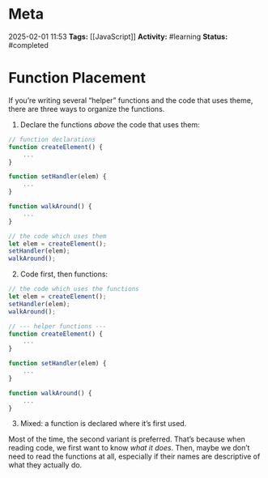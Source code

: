 # Meta
2025-02-01 11:53
**Tags:** [[JavaScript]]
**Activity:** #learning 
**Status:** #completed 

# Function Placement
If you’re writing several “helper” functions and the code that uses theme, there are three ways to organize the functions.

1. Declare the functions *above* the code that uses them:
```JavaScript title:example.js
// function declarations
function createElement() {
	...
}

function setHandler(elem) {
	...
}

function walkAround() {
	...
}

// the code which uses them
let elem = createElement();
setHandler(elem);
walkAround();
```

2. Code first, then functions:
```JavaScript title:example.js
// the code which uses the functions
let elem = createElement();
setHandler(elem);
walkAround();

// --- helper functions ---
function createElement() {
	...
}

function setHandler(elem) {
	...
}

function walkAround() {
	...
}
```

3. Mixed: a function is declared where it’s first used.

Most of the time, the second variant is preferred. That’s because when reading code, we first want to know *what it does*. Then, maybe we don’t need to read the functions at all, especially if their names are descriptive of what they actually do.